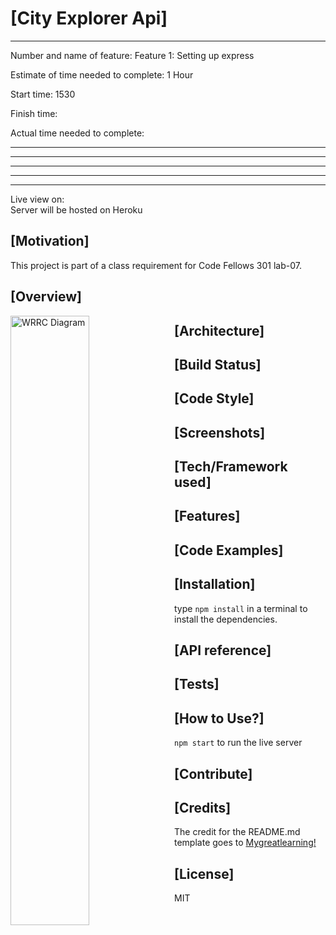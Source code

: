 # [City Explorer Api]

---------------------------------------
Number and name of feature: Feature 1: Setting up express

Estimate of time needed to complete: 1 Hour 

Start time: 1530

Finish time: 

Actual time needed to complete:  

---------------------------------------
---------------------------------------


---------------------------------------
---------------------------------------


---------------------------------------


Live view on:  
Server will be hosted on Heroku

## [Motivation]

This project is part of a class requirement for Code Fellows 301 lab-07.

## [Overview]


<img src="https://github.com/tm-LBenson/city-explorer/blob/main/public/assets/WRRC-lab-07.png?raw=true"
     alt="WRRC Diagram"
     style="float: left; margin-right: 10px; width:50%" />
     
## [Architecture]


## [Build Status]


## [Code Style]


## [Screenshots]


## [Tech/Framework used]


## [Features]


## [Code Examples]


## [Installation]

type ```npm install``` in a terminal to install the dependencies.

## [API reference]


## [Tests]


## [How to Use?]

```npm start``` to run the live server

## [Contribute]

## [Credits]

The credit for the README.md template goes to [Mygreatlearning!](https://www.mygreatlearning.com/blog/readme-file/#:~:text=The%20Readme%20file%20is%20often,about%20the%20patches%20or%20updates.)

## [License]

MIT
